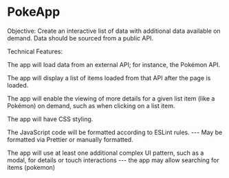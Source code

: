 # PokeApp

Objective: 
 Create an interactive list of data with additional data available on demand. Data should be sourced from a public API. 

Technical Features: 

The app will load data from an external API; for instance, the Pokémon API.

The app will display a list of items loaded from that API after the page is loaded.

The app will  enable the viewing of more details for a given list item (like a Pokémon) on
demand, such as when clicking on a list item.

The app will have CSS styling.

The JavaScript code will  be formatted according to ESLint rules. --- May be formatted via Prettier or manually formatted. 

The app will  use at least one additional complex UI pattern, such as a modal, for details or
touch interactions --- the app may allow searching for items (pokemon)

